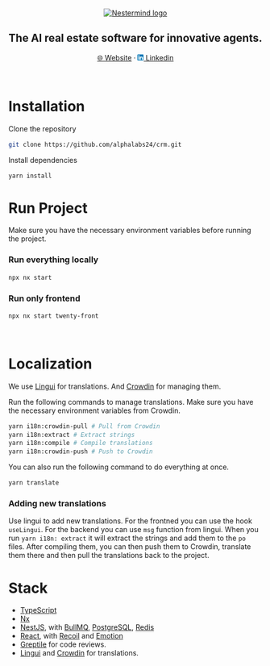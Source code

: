 <br>

<p align="center">
  <a href="https://www.nestermind.com">
    <picture>
      <source media="(prefers-color-scheme: dark)" srcset="https://cdn.prod.website-files.com/677e5cfd5cfd326a9fccb87a/677fe3761fd275436fe154ba_nestermind_white.svg">
      <source media="(prefers-color-scheme: light)" srcset="https://cdn.prod.website-files.com/677e5cfd5cfd326a9fccb87a/677e7d674bc8af6a9fb87c3a_logo.svg">
      <img alt="Nestermind logo" />
    </picture>
  </a>
</p>

<h2 align="center" >The AI real estate software for innovative agents.</h3>

<p align="center"><a href="https://nestermind.com">🌐 Website</a> · <a href="https://www.linkedin.com/company/nestermind/"><img src="./packages/twenty-website/public/images/readme/linkedin-icon.png"  width="12" height="12"/> Linkedin</a><p>

<br>

# Installation

Clone the repository

```bash
git clone https://github.com/alphalabs24/crm.git
```

Install dependencies

```bash
yarn install
```

# Run Project

Make sure you have the necessary environment variables before running the project.

### Run everything locally

```bash
npx nx start
```

### Run only frontend

```bash
npx nx start twenty-front
```

<br>

# Localization

We use [Lingui](https://lingui.dev/) for translations. And [Crowdin](https://twenty.crowdin.com/twenty) for managing them.

Run the following commands to manage translations. Make sure you have the necessary environment variables from Crowdin.

```bash
yarn i18n:crowdin-pull # Pull from Crowdin
yarn i18n:extract # Extract strings
yarn i18n:compile # Compile translations
yarn i18n:crowdin-push # Push to Crowdin
```

You can also run the following command to do everything at once.

```bash
yarn translate
```

### Adding new translations

Use lingui to add new translations. For the frontned you can use the hook `useLingui`. For the backend you can use `msg` function from lingui. When you run `yarn i18n: extract` it will extract the strings and add them to the `po` files.
After compiling them, you can then push them to Crowdin, translate them there and then pull the translations back to the project.

# Stack

- [TypeScript](https://www.typescriptlang.org/)
- [Nx](https://nx.dev/)
- [NestJS](https://nestjs.com/), with [BullMQ](https://bullmq.io/), [PostgreSQL](https://www.postgresql.org/), [Redis](https://redis.io/)
- [React](https://reactjs.org/), with [Recoil](https://recoiljs.org/) and [Emotion](https://emotion.sh/)
- [Greptile](https://greptile.com) for code reviews.
- [Lingui](https://lingui.dev/) and [Crowdin](https://twenty.crowdin.com/twenty) for translations.
